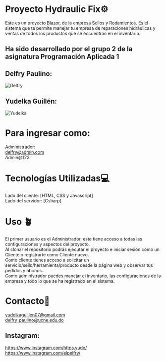 # Proyecto Hydraulic Fix⚙️
Este es un proyecto Blazor, de la empresa Sellos y Rodamientos.
Es el sistema que te permite manejar tu empresa de reparaciones hidráulicas y 
ventas de todos los productos que se encuentran en el inventario.

## Ha sido desarrollado por el grupo 2 de la asignatura Programación Aplicada 1
## Delfry Paulino:  
![Delfry](https://github.com/Elpelfry/ProyectoReparacionDeBotellas/assets/145587561/ef978b65-5558-49bb-947c-0db047a8ae59)

## Yudelka Guillén:   
![Yudelka](https://github.com/Elpelfry/ProyectoReparacionDeBotellas/assets/145587561/bcfa6152-c58f-4ab3-a3e1-a28ca3ae0cef)

# Para ingresar como:  
Administrador:  
delfry@admin.com  
Admin@123  

# Tecnologías Utilizadas💻
Lado del cliente: [HTML, CSS y Javascript]  
Lado del servidor: [Csharp]

# Uso 🪴
El primer usuario es el Administrador, este tiene acceso a todas las configuraciones y aspectos del proyecto.  
Al clonar el repositorio podrás ejecutar el proyecto e iniciar sesión como un Cliente o registrarte como Cliente nuevo.  
Como cliente tienes acceso a solicitar un servicio/sello/herramienta/producto desde la página web y observar tus pedidos y abonos.  
Como administrador puedes manejar el inventario, las configuraciones de la empresa y todo lo que se ha registrado en el sistema.  

# Contacto📲
yudelkaguillen07@gmail.com  
delfry_paulino@ucne.edu.do

## Instagram:
https://www.instagram.com/https.yude/  
https://www.instagram.com/elpelfry/
